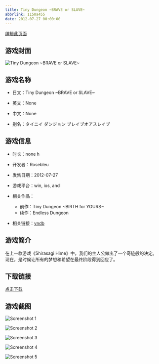 ```yaml
---
title: Tiny Dungeon ~BRAVE or SLAVE~
abbrlink: 1150a455
date: 2012-07-27 00:00:00
---
```

[编辑此页面](https://github.com/ACG-3/ADV3-source/blob/main/source/_posts/games/Tiny%20Dungeon%20~BRAVE%20or%20SLAVE~.md)

## 游戏封面

![Tiny Dungeon ~BRAVE or SLAVE~](https%3A//pan.timero.xyz/onedrive/img_lib_001/Tiny%20Dungeon%20~BRAVE%20or%20SLAVE~_cover.avif)


## 游戏名称

- 日文：Tiny Dungeon ~BRAVE or SLAVE~
- 英文：None
- 中文：None

- 别名：タイニイ ダンジョン ブレイブオアスレイブ


## 游戏信息

- 时长：none h
- 开发者：Rosebleu
- 发售日期：2012-07-27
- 游戏平台：win, ios, and
- 相关作品：
   - 前作：Tiny Dungeon ~BIRTH for YOURS~
   - 续作：Endless Dungeon

- 相关链接：[vndb](https://vndb.org/v9754)


## 游戏简介

在上一款游戏《Shirasagi Hime》中，我们的主人公做出了一个奇迹般的决定。现在，是时候让所有的梦想和希望在最终阶段得到回应了。


## 下载链接

[点击下载](https://pan.timero.xyz/onedrive/adv_lib_001/Tiny%20Dungeon%20~BRAVE%20or%20SLAVE~)


## 游戏截图


![Screenshot 1](https%3A//pan.timero.xyz/onedrive/img_lib_001/Tiny%20Dungeon%20~BRAVE%20or%20SLAVE~_Screenshot_1.avif)

![Screenshot 2](https%3A//pan.timero.xyz/onedrive/img_lib_001/Tiny%20Dungeon%20~BRAVE%20or%20SLAVE~_Screenshot_2.avif)

![Screenshot 3](https%3A//pan.timero.xyz/onedrive/img_lib_001/Tiny%20Dungeon%20~BRAVE%20or%20SLAVE~_Screenshot_3.avif)

![Screenshot 4](https%3A//pan.timero.xyz/onedrive/img_lib_001/Tiny%20Dungeon%20~BRAVE%20or%20SLAVE~_Screenshot_4.avif)

![Screenshot 5](https%3A//pan.timero.xyz/onedrive/img_lib_001/Tiny%20Dungeon%20~BRAVE%20or%20SLAVE~_Screenshot_5.avif)

